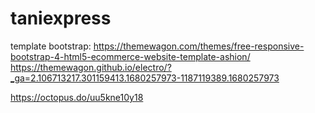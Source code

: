 # taniexpress

template bootstrap: https://themewagon.com/themes/free-responsive-bootstrap-4-html5-ecommerce-website-template-ashion/
https://themewagon.github.io/electro/?_ga=2.106713217.301159413.1680257973-1187119389.1680257973


https://octopus.do/uu5kne10y18
